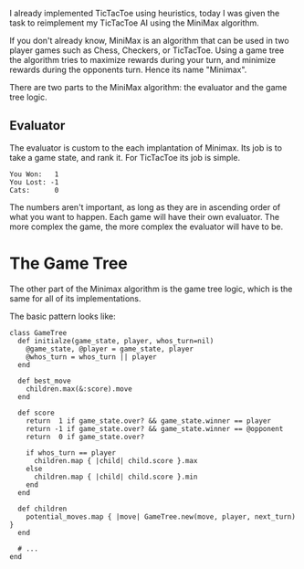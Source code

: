 I already implemented TicTacToe using heuristics, today I was given the task to
reimplement my TicTacToe AI using the MiniMax algorithm.

If you don't already know, MiniMax is an algorithm that can be used in two
player games such as Chess, Checkers, or TicTacToe.  Using a game tree the
algorithm tries to maximize rewards during your turn, and minimize rewards
during the opponents turn.  Hence its name "Minimax".

There are two parts to the MiniMax algorithm: the evaluator and the game tree
logic.  

## Evaluator

The evaluator is custom to the each implantation of Minimax.  Its job
is to take a game state, and rank it.  For TicTacToe its job is simple.

    You Won:   1
    You Lost: -1
    Cats:      0

The numbers aren't important, as long as they are in ascending order of what
you want to happen. Each game will have their own evaluator. The more complex
the game, the more complex the evaluator will have to be.

# The Game Tree

The other part of the Minimax algorithm is the game tree logic, which is the
same for all of its implementations.

The basic pattern looks like:
  
    class GameTree
      def initialze(game_state, player, whos_turn=nil)
        @game_state, @player = game_state, player
        @whos_turn = whos_turn || player
      end

      def best_move
        children.max(&:score).move
      end

      def score
        return  1 if game_state.over? && game_state.winner == player
        return -1 if game_state.over? && game_state.winner == @opponent
        return  0 if game_state.over?

        if whos_turn == player
          children.map { |child| child.score }.max
        else
          children.map { |child| child.score }.min
        end
      end

      def children
        potential_moves.map { |move| GameTree.new(move, player, next_turn) } 
      end

      # ...
    end

